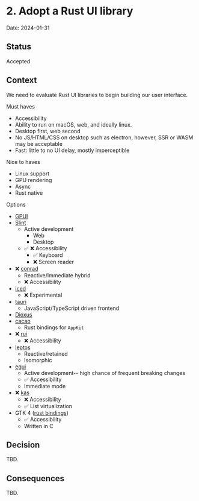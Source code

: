 # 2. Adopt a Rust UI library

Date: 2024-01-31

## Status

Accepted

## Context

We need to evaluate Rust UI libraries to begin building our user interface.

Must haves

- Accessibility
- Ability to run on macOS, web, and ideally linux.
- Desktop first, web second
- No JS/HTML/CSS on desktop such as electron, however, SSR or WASM may be acceptable
- Fast: little to no UI delay, mostly imperceptible

Nice to haves

- Linux support
- GPU rendering
- Async
- Rust native

Options

- [GPUI](https://github.com/zed-industries/zed/tree/3025e5620d249da498043b125f8bb194c4bee1d2/crates/gpui)
- [Slint](https://github.com/slint-ui/slint)
  - Active development
    - Web
    - Desktop
  - ✅ ❌ Accessibility
    - ✅ Keyboard
    - ❌ Screen reader
- ❌ [conrad](https://github.com/pistondevelopers/conrod)
  - Reactive/Immediate hybrid
  - ❌ Accessibility
- [iced](https://github.com/iced-rs/iced?tab=readme-ov-file)
  - ❌ Experimental
- [tauri](https://tauri.app/)
  - JavaScript/TypeScript driven frontend
- [Dioxus](https://dioxuslabs.com/)
- [cacao](https://docs.rs/cacao/latest/cacao/index.html)
  - Rust bindings for `AppKit`
- ❌ [rui](https://github.com/audulus/rui?tab=readme-ov-file)
  - ❌ Accessibility
- [leptos](https://github.com/leptos-rs/leptos)
  - Reactive/retained
  - Isomorphic
- [egui](https://github.com/emilk/egui)
  - Active development-- high chance of frequent breaking changes
  - ✅ Accessibility
  - Immediate mode
- ❌ [kas](https://github.com/kas-gui/kas)
  - ❌ Accessibility
  - ✅ List virtualization
- GTK 4 ([rust bindings](https://github.com/gtk-rs/gtk4-rs?tab=readme-ov-file))
  - ✅ Accessibility
  - Written in C

## Decision

TBD.

## Consequences

TBD.
